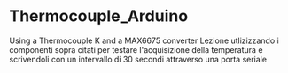 # Thermocouple_Arduino
Using a Thermocouple K and a MAX6675 converter
Lezione utlizizzando i componenti sopra citati per testare l'acquisizione della temperatura 
e scrivendoli con un intervallo di 30 secondi attraverso una porta seriale
